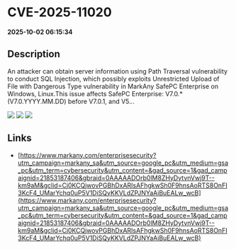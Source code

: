 # CVE-2025-11020

**2025-10-02 06:15:34**

## Description
An attacker can obtain server information using Path Traversal vulnerability to conduct SQL Injection, which possibly exploits Unrestricted Upload of File with Dangerous Type vulnerability in MarkAny SafePC Enterprise on Windows, Linux.This issue affects SafePC Enterprise: V7.0.* (V7.0.YYYY.MM.DD) before V7.0.1, and V5.*.*.

![](https://img.shields.io/static/v1?label=Score&message=8.7&color=red)
![](https://img.shields.io/static/v1?label=Severity&message=HIGH&color=red)
![](https://img.shields.io/static/v1?label=CWE&message=Traversal&color=green)

## Links
- [https://www.markany.com/enterprisesecurity?utm_campaign=markany_sa&utm_source=google_pc&utm_medium=gsa_pc&utm_term=cybersecurity&utm_content=&gad_source=1&gad_campaignid=21853187406&gbraid=0AAAAADOrb0lM8ZHyDytvnVwj9T--km9aM&gclid=Cj0KCQjwovPGBhDxARIsAFhgkwSh0F9hnsAoRTS8OnFI3KcF4_UMarYchq0uP5V1DiSQyKKVLdZPJNYaAiBuEALw_wcB](https://www.markany.com/enterprisesecurity?utm_campaign=markany_sa&utm_source=google_pc&utm_medium=gsa_pc&utm_term=cybersecurity&utm_content=&gad_source=1&gad_campaignid=21853187406&gbraid=0AAAAADOrb0lM8ZHyDytvnVwj9T--km9aM&gclid=Cj0KCQjwovPGBhDxARIsAFhgkwSh0F9hnsAoRTS8OnFI3KcF4_UMarYchq0uP5V1DiSQyKKVLdZPJNYaAiBuEALw_wcB)

